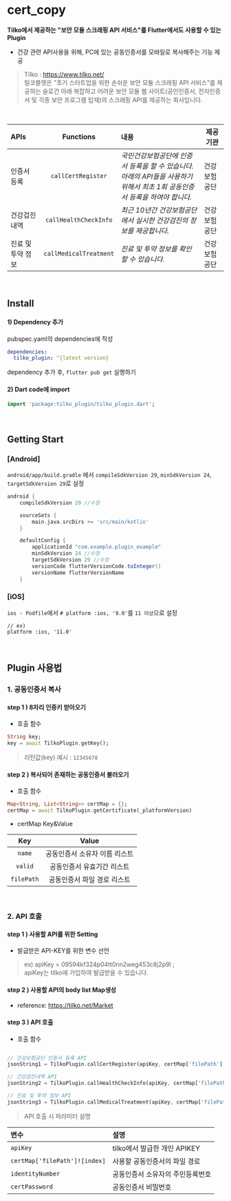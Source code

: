 # cert_copy
**Tilko에서 제공하는 "보안 모듈 스크래핑 API 서비스"를 Flutter에서도 사용할 수 있는 Plugin**

- 건강 관련 API사용을 위해, PC에 있는 공동인증서를 모바일로 복사해주는 기능 제공
> Tilko : https://www.tilko.net/  
> 틸코블렛은 "초기 스타트업을 위한 손쉬운 보안 모듈 스크래핑 API 서비스"를 제공하는 슬로건 아래 복잡하고 어려운 보안 모듈 웹 사이트(공인인증서, 전자인증서 및 각종 보안 프로그램 탑재)의 스크래핑 API를 제공하는 회사입니다.

<br>
  
| APIs          | Functions              |  내용                                                |  제공기관    | 
| :-----------  | :--------------------: | :-------------------------------------------------  | --------- |      
| 인증서 등록      | `callCertRegister`     | *국민건강보험공단에 인증서 등록을 할 수 있습니다. <br> 아래의 API들을 사용하기 위해서 최초 1회 공동인증서 등록을 하여야 합니다.* | 건강보험공단 |          
| 건강검진내역     | `callHealthCheckInfo`  | *최근 10년간 건강보험공단에서 실시한 건강검진의 정보를 제공합니다.* | 건강보험공단 |          
| 진료 및 투약 정보 | `callMedicalTreatment` | *진료 및 투약 정보를 확인할 수 있습니다.*                    | 건강보험공단 |           


<br>
  
## Install
#### 1) Dependency 추가
pubspec.yaml의 dependencies에 작성
``` yaml
dependencies:
  tilko_plugin: ^{latest version}
```
dependency 추가 후, `flutter pub get` 실행하기
#### 2) Dart code에 import
``` dart
import 'package:tilko_plugin/tilko_plugin.dart';
```

<br>

## Getting Start
### [Android]
`android/app/build.gradle` 에서 `compileSdkVersion 29`, `minSdkVersion 24`, `targetSdkVersion 29`로 설정
``` gradle
android {
    compileSdkVersion 29 //수정

    sourceSets {
        main.java.srcDirs += 'src/main/kotlin'
    }

    defaultConfig {
        applicationId "com.example.plugin_example"
        minSdkVersion 24 //수정
        targetSdkVersion 29 //수정
        versionCode flutterVersionCode.toInteger()
        versionName flutterVersionName
    }
```

### [iOS]
`ios - Podfile`에서 `# platform :ios, '9.0'`를 `11 이상`으로 설정
```
// ex)
platform :ios, '11.0'
```

<br>

## Plugin 사용법

### 1. 공동인증서 복사
#### step 1 ) 8자리 인증키 받아오기
- 호출 함수
``` dart
String key;
key = await TilkoPlugin.getKey();
```
> 리턴값(key) 예시 : `12345678`

#### step 2 ) 복사되어 존재하는 공동인증서 불러오기
- 호출 함수
``` dart
Map<String, List<String>> certMap = {};
certMap = await TilkoPlugin.getCertificate(_platformVersion)
```
- certMap Key&Value

| Key          | Value                  |       
| :----------: | :--------------------: |     
| `name`       | 공동인증서 소유자 이름 리스트 |          
| `valid`      | 공동인증서 유효기간 리스트   |      
| `filePath`   | 공동인증서 파일 경로 리스트  | 

<br>

### 2. API 호출
#### step 1 ) 사용할 API를 위한 Setting
- 발급받은 API-KEY를 위한 변수 선언
> ex) apiKey = 09594kf324p04tt0nn2weg453c8j2p9l	;  
> apiKey는 tilko에 가입하여 발급받을 수 있습니다.

#### step 2 ) 사용할 API의 body list Map생성
- reference: https://tilko.net/Market


#### step 3 ) API 호출
- 호출 함수
``` dart

// 건강보험공단 인증서 등록 API
jsonString1 = TilkoPlugin.callCertRegister(apiKey, certMap['filePath']![index], identityNumber, certPassword);

// 건강검진내역 API
jsonString2 = TilkoPlugin.callHealthCheckInfo(apiKey, certMap['filePath']![index], certPassword); 

// 진료 및 투약 정보 API
jsonString3 = TilkoPlugin.callMedicalTreatment(apiKey, certMap['filePath']![index], certPassword);  
```

> API 호출 시 파라미터 설명

| 변수                              | 설명    |       
| :------------------------------- | :------------------------------------------ |     
| `apiKey`                         | tilko에서 발급한 개인 APIKEY |          
| `certMap['filePath']![index]`    | 사용할 공동인증서의 파일 경로 |      
| `identityNumber`                 | 공동인증서 소유자의 주민등록번호  | 
| `certPassword`                   | 공동인증서 비밀번호 | 
